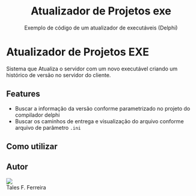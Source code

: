 <h1 align="center">Atualizador de Projetos exe</h1>

<p align="center">
  Exemplo de código de um atualizador de executáveis (Delphi)
</p>

# Atualizador de Projetos EXE
Sistema que Atualiza o servidor com um novo executável criando um histórico de versão no servidor do cliente.

## Features

 * Buscar a informação da versão conforme parametrizado no projeto do compilador delphi
 * Buscar os caminhos de entrega e visualização do arquivo conforme arquivo de parâmetro `.ini`
 
 ## Como utilizar


## Autor

<img src="https://avatars.githubusercontent.com/u/8249671?s=40&amp;v=4"><br>Tales F. Ferreira
